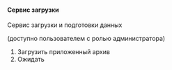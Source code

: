 #### Сервис загрузки

Сервис загрузки и подготовки данных

(доступно пользователем с ролью администратора)

1. Загрузить приложенный архив
2. Ожидать